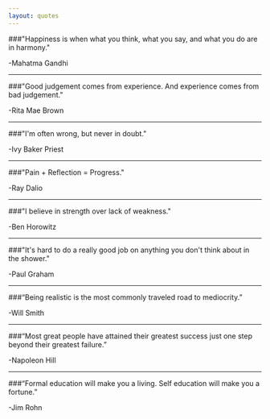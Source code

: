 ```yaml
---
layout: quotes
---
```


###"Happiness is when what you think, what you say, and what you do are in harmony."

-Mahatma Gandhi  

---

###"Good judgement comes from experience. And experience comes from bad judgement."

-Rita Mae Brown  

---

###"I'm often wrong, but never in doubt."  

-Ivy Baker Priest  

---


###"Pain + Reflection = Progress."

-Ray Dalio  

---

###"I believe in strength over lack of weakness."

-Ben Horowitz  

---

###"It's hard to do a really good job on anything you don't think about in the shower."

-Paul Graham

---


###“Being realistic is the most commonly traveled road to mediocrity.”

-Will Smith  

---

###“Most great people have attained their greatest success just one step beyond their greatest failure.” 

-Napoleon Hill  

---

###“Formal education will make you a living. Self education will make you a fortune.” 

-Jim Rohn  

